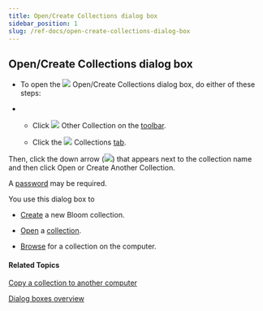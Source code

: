 ```yaml
---
title: Open/Create Collections dialog box
sidebar_position: 1
slug: /ref-docs/open-create-collections-dialog-box
---
```


## Open/Create Collections dialog box

-   To open the ![](/ref-docs-assets/images/BloomIcon_red.gif) Open/Create Collections dialog box, do either of these steps:
    
-   -   Click ![](/ref-docs-assets/images/User_Interface/Toolbar/OpenButtonColor.png) Other Collection on the [toolbar](../Toolbar/Collections_toolbar.md).
        
    -   Click the ![](/ref-docs-assets/images/User_Interface/Tabs/Collections.png) Collections [tab](../Tabs/Tabs_overview.md).
        

Then, click the down arrow (![](/ref-docs-assets/images/Tasks/Basic_tasks/WhiteDownArrow.png)) that appears next to the collection name and then click Open or Create Another Collection.

A [password](Setting_Protection_Password_dialog_box.md) may be required.

You use this dialog box to

-   [Create](../../Tasks/Basic_tasks/Create_a_Bloom_collection.md) a new Bloom collection.
    
-   [Open](../../Tasks/Basic_tasks/Open_a_collection.md) a [collection](../../Concepts/Collection.md).
    
-   [Browse](../../Tasks/Basic_tasks/Open_a_collection.md) for a collection on the computer.
    

#### Related Topics

[Copy a collection to another computer](../../Tasks/Basic_tasks/Copy_a_collection_to_another_computer.md)

[Dialog boxes overview](Dialog_boxes_overview.md)